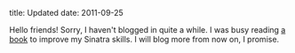 title: Updated
date: 2011-09-25

Hello friends! Sorry, I haven't blogged in quite a while. I was busy reading [a book](http://oreilly.com/catalog/0636920019664/) to improve my Sinatra skills. I will blog more from now on, I promise.
